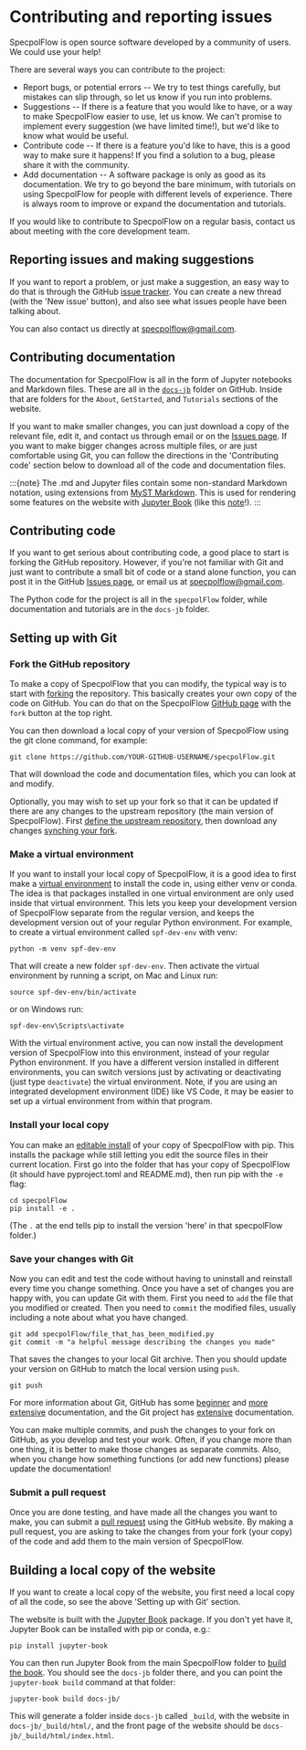 # Contributing and reporting issues

SpecpolFlow is open source software developed by a community of users. We could use your help!  

There are several ways you can contribute to the project:
* Report bugs, or potential errors -- We try to test things carefully, but mistakes can slip through, so let us know if you run into problems.
* Suggestions -- If there is a feature that you would like to have, or a way to make SpecpolFlow easier to use, let us know.  We can't promise to implement every suggestion (we have limited time!), but we'd like to know what would be useful.
* Contribute code -- If there is a feature you'd like to have, this is a good way to make sure it happens!  If you find a solution to a bug, please share it with the community.
* Add documentation -- A software package is only as good as its documentation.  We try to go beyond the bare minimum, with tutorials on using SpecpolFlow for people with different levels of experience.  There is always room to improve or expand the documentation and tutorials.

If you would like to contribute to SpecpolFlow on a regular basis, contact us about meeting with the core development team.

## Reporting issues and making suggestions

If you want to report a problem, or just make a suggestion, an easy way to do that is through the GitHub [issue tracker](https://github.com/folsomcp/specpolFlow/issues).  You can create a new thread (with the 'New issue' button), and also see what issues people have been talking about.

You can also contact us directly at specpolflow@gmail.com.

## Contributing documentation

The documentation for SpecpolFlow is all in the form of Jupyter notebooks and Markdown files.  These are all in the [`docs-jb`](https://github.com/folsomcp/specpolFlow/tree/main/docs-jb) folder on GitHub.  Inside that are folders for the `About`, `GetStarted`, and `Tutorials` sections of the website.

If you want to make smaller changes, you can just download a copy of the relevant file, edit it, and contact us through email or on the [Issues page](https://github.com/folsomcp/specpolFlow/issues).  If you want to make bigger changes across multiple files, or are just comfortable using Git, you can follow the directions in the 'Contributing code' section below to download all of the code and documentation files.

:::{note}
The .md and Jupyter files contain some non-standard Markdown notation, using extensions from [MyST Markdown](https://myst-parser.readthedocs.io/).  This is used for rendering some features on the website with [Jupyter Book](https://jupyterbook.org/) (like this [note](https://jupyterbook.org/en/stable/content/content-blocks.html#notes-warnings-and-other-admonitions)!).
:::

## Contributing code

If you want to get serious about contributing code, a good place to start is forking the GitHub repository.  However, if you're not familiar with Git and just want to contribute a small bit of code or a stand alone function, you can post it in the GitHub [Issues page](https://github.com/folsomcp/specpolFlow/issues), or email us at specpolflow@gmail.com.

The Python code for the project is all in the `specpolFlow` folder, while documentation and tutorials are in the `docs-jb` folder.

## Setting up with Git

### Fork the GitHub repository

To make a copy of SpecpolFlow that you can modify, the typical way is to start with [forking](https://docs.github.com/en/pull-requests/collaborating-with-pull-requests/working-with-forks/about-forks) the repository.  This basically creates your own copy of the code on GitHub.  You can do that on the SpecpolFlow [GitHub page](https://github.com/folsomcp/specpolFlow) with the `fork` button at the top right.  

You can then download a local copy of your version of SpecpolFlow using the git clone command, for example:
```
git clone https://github.com/YOUR-GITHUB-USERNAME/specpolFlow.git
```
That will download the code and documentation files, which you can look at and modify.

Optionally, you may wish to set up your fork so that it can be updated if there are any changes to the upstream repository (the main version of SpecpolFlow).  First [define the upstream repository](https://docs.github.com/en/pull-requests/collaborating-with-pull-requests/working-with-forks/configuring-a-remote-repository-for-a-fork), then download any changes [synching your fork](https://docs.github.com/en/pull-requests/collaborating-with-pull-requests/working-with-forks/syncing-a-fork#syncing-a-fork-branch-from-the-command-line).

### Make a virtual environment

If you want to install your local copy of SpecpolFlow, it is a good idea to first make a [virtual environment](https://docs.python.org/3/tutorial/venv.html) to install the code in, using either venv or conda.  The idea is that packages installed in one virtual environment are only used inside that virtual environment.  This lets you keep your development version of SpecpolFlow separate from the regular version, and keeps the development version out of your regular Python environment.  For example, to create a virtual environment called `spf-dev-env` with venv:
```
python -m venv spf-dev-env
```
That will create a new folder `spf-dev-env`.  Then activate the virtual environment by running a script, on Mac and Linux run:
```
source spf-dev-env/bin/activate
```
or on Windows run:
```
spf-dev-env\Scripts\activate
```
With the virtual environment active, you can now install the development version of SpecpolFlow into this environment, instead of your regular Python environment.  If you have a different version installed in different environments, you can switch versions just by activating or deactivating (just type `deactivate`) the virtual environment.  Note, if you are using an integrated development environment (IDE) like VS Code, it may be easier to set up a virtual environment from within that program.  

### Install your local copy

You can make an [editable install](https://setuptools.pypa.io/en/latest/userguide/development_mode.html) of your copy of SpecpolFlow with pip.  This installs the package while still letting you edit the source files in their current location.  First go into the folder that has your copy of SpecpolFlow (it should have pyproject.toml and README.md), then run pip with the `-e` flag:
```
cd specpolFlow
pip install -e .
```
(The `.` at the end tells pip to install the version 'here' in that specpolFlow folder.)

### Save your changes with Git

Now you can edit and test the code without having to uninstall and reinstall every time you change something.  Once you have a set of changes you are happy with, you can update Git with them.  First you need to `add` the file that you modified or created.  Then you need to `commit` the modified files, usually including a note about what you have changed.  
```
git add specpolFlow/file_that_has_been_modified.py
git commit -m "a helpful message describing the changes you made"
```
That saves the changes to your local Git archive.  Then you should update your version on GitHub to match the local version using `push`.
```
git push 
```
For more information about Git, GitHub has some [beginner](https://docs.github.com/en/get-started/git-basics) and [more extensive](https://docs.github.com/en/get-started/using-git) documentation, and the Git project has [extensive](https://git-scm.com/docs) documentation.

You can make multiple commits, and push the changes to your fork on GitHub, as you develop and test your work.  Often, if you change more than one thing, it is better to make those changes as separate commits.  Also, when you change how something functions (or add new functions) please update the documentation!

### Submit a pull request

Once you are done testing, and have made all the changes you want to make, you can submit a [pull request](https://docs.github.com/en/pull-requests/collaborating-with-pull-requests/proposing-changes-to-your-work-with-pull-requests/creating-a-pull-request-from-a-fork) using the GitHub website.  By making a pull request, you are asking to take the changes from your fork (your copy) of the code and add them to the main version of SpecpolFlow.  


## Building a local copy of the website

If you want to create a local copy of the website, you first need a local copy of all the code, so see the above 'Setting up with Git' section.  

The website is built with the [Jupyter Book](https://jupyterbook.org/) package.  If you don't yet have it, Jupyter Book can be installed with pip or conda, e.g.:
```
pip install jupyter-book
```

You can then run Jupyter Book from the main SpecpolFlow folder to [build the book](https://jupyterbook.org/en/stable/start/build.html).  You should see the `docs-jb` folder there, and you can point the `jupyter-book build` command at that folder:
```
jupyter-book build docs-jb/
```

This will generate a folder inside `docs-jb` called `_build`, with the website in `docs-jb/_build/html/`, and the front page of the website should be `docs-jb/_build/html/index.html`.  
